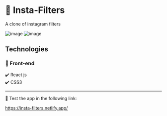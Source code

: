 # 💅 Insta-Filters

A clone of instagram filters

![image](https://user-images.githubusercontent.com/34925280/150698831-7a461ed5-9d5b-44ea-a1d5-67b9d15ce8aa.png)
![image](https://user-images.githubusercontent.com/34925280/150698845-b0fe92ae-5311-4568-99fe-f17d422d51d0.png)


## Technologies

### :small_blue_diamond: Front-end
:heavy_check_mark: React js\
:heavy_check_mark: CSS3

<hr>

:space_invader: Test the app in the following link:

https://insta-filters.netlify.app/
